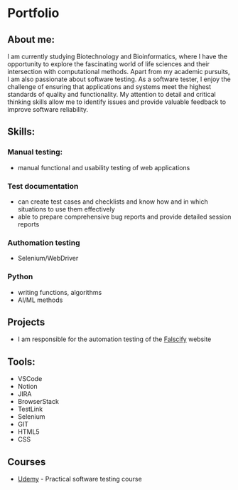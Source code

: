 # Portfolio
## About me:
I am currently studying Biotechnology and Bioinformatics, where I have the opportunity to explore the fascinating world of life sciences and their intersection with computational methods. Apart from my academic pursuits, I am also passionate about software testing. As a software tester, I enjoy the challenge of ensuring that applications and systems meet the highest standards of quality and functionality. My attention to detail and critical thinking skills allow me to identify issues and provide valuable feedback to improve software reliability.

## Skills:
### Manual testing:
- manual functional and usability testing of web applications

### Test documentation
- can create test cases and checklists and know how and in which situations to use them effectively
- able to prepare comprehensive bug reports and provide detailed session reports

### Authomation testing
- Selenium/WebDriver

### Python
- writing functions, algorithms
- AI/ML methods

## Projects
- I am responsible for the automation testing of the [Falscify](https://github.com/Falscify/falscify-testing) website

## Tools:
- VSCode
- Notion
- JIRA
- BrowserStack
- TestLink
- Selenium
- GIT
- HTML5
- CSS

## Courses
- [Udemy](https://www.udemy.com/course/praktyczny-kurs-testowania-oprogramowania/) - Practical software testing course
